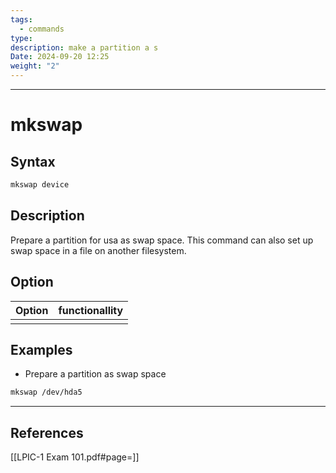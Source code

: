 ```yaml
---
tags:
  - commands
type: 
description: make a partition a s
Date: 2024-09-20 12:25
weight: "2"
---
```


___
# mkswap

## Syntax
```bash
mkswap device
```

## Description
Prepare a partition for usa as swap space. This command can also set up swap space in a file on another filesystem.

## Option

| Option | functionallity |
| ------ | -------------- |
|        |                |


## Examples
- Prepare a partition as swap space
```bash
mkswap /dev/hda5
```

___
## References
[[LPIC-1 Exam 101.pdf#page=]]